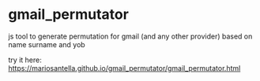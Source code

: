 # gmail_permutator
js tool to generate permutation for gmail (and any other provider) based on name surname and yob

try it here:
https://mariosantella.github.io/gmail_permutator/gmail_permutator.html
